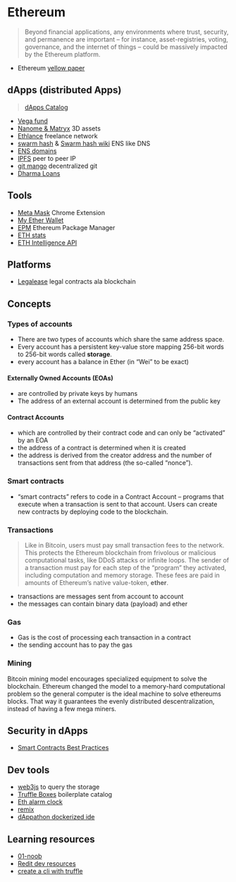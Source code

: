 # Ethereum

> Beyond financial applications, any environments where trust, security, and permanence are important – for instance, asset-registries, voting, governance, and the internet of things – could be massively impacted by the Ethereum platform.

- Ethereum [yellow paper](http://yellowpaper.io)

## dApps (distributed Apps)

> [dApps Catalog](https://dapps.ethercasts.com/)


- [Vega fund](http://www.vega.fund/)
- [Nanome & Matryx](http://nanome.ai/) 3D assets
- [Ethlance](https://ethlance.com/) freelance network
- [swarm hash](http://swarm-gateways.net/bzz:/theswarm.eth/) & [Swarm hash wiki](https://github.com/ethereum/wiki/wiki/Swarm-Hash) ENS like DNS 
- [ENS domains](https://ens.domains/)
- [IPFS](https://ipfs.io/) peer to peer IP
- [git mango](https://github.com/axic/mango) decentralized git
- [Dharma Loans](https://dharma.io)

## Tools

- [Meta Mask](https://metamask.io/) Chrome Extension
- [My Ether Wallet](https://www.myetherwallet.com)
- [EPM](https://www.ethpm.com/registry) Ethereum Package Manager
- [ETH stats](https://ethstats.net/)
- [ETH Intelligence API](https://github.com/cubedro/eth-net-intelligence-api)

## Platforms

- [Legalease](https://legalese.com/) legal contracts ala blockchain

## Concepts

### Types of accounts

- There are two types of accounts which share the same address space.
- Every account has a persistent key-value store mapping 256-bit words to 256-bit words called **storage**.
- every account has a balance in Ether (in “Wei” to be exact) 

#### Externally Owned Accounts (EOAs)

- are controlled by private keys by humans
- The address of an external account is determined from the public key 


#### Contract Accounts

 - which are controlled by their contract code and can only be “activated” by an EOA
- the address of a contract is determined when it is created
- the address is derived from the creator address and the number of transactions sent from that address (the so-called “nonce”).



### Smart contracts

- “smart contracts” refers to code in a Contract Account – programs that execute when a transaction is sent to that account. Users can create new contracts by deploying code to the blockchain.

### Transactions

> Like in Bitcoin, users must pay small transaction fees to the network. This protects the Ethereum blockchain from frivolous or malicious computational tasks, like DDoS attacks or infinite loops. The sender of a transaction must pay for each step of the “program” they activated, including computation and memory storage. These fees are paid in amounts of Ethereum’s native value-token, **ether**.

- transactions are messages sent from account to account
- the messages can contain binary data (payload) and ether

### Gas

- Gas is the cost of processing each transaction in a contract
- the sending account has to pay the gas

### Mining

Bitcoin mining model encourages specialized equipment to solve the blockchain. Ethereum changed the model to a memory-hard computational problem so the general computer is the ideal machine to solve ethereums blocks. That way it guarantees the evenly distributed descentralization, instead of having a few mega miners.


## Security in dApps

- [Smart Contracts Best Practices](https://github.com/ConsenSys/smart-contract-best-practices)

## Dev tools

- [web3js](https://github.com/ethereum/web3.js/) to query the storage
- [Truffle Boxes](http://truffleframework.com/boxes/) boilerplate catalog 
- [Eth alarm clock](http://www.ethereum-alarm-clock.com/)
- [remix](https://remix.ethereum.org/#version=soljson-v0.4.15+commit.bbb8e64f.js)
- [dAppathon dockerized ide](https://github.com/rckprtrdv/dockerized-eth-ide)

## Learning resources

- [01-noob](http://consensys.github.io/developers/articles/101-noob-intro/)
- [Redit dev resources](https://www.reddit.com/r/ethdev/comments/5s9avy/the_big_ethereum_development_resources_list/)
- [create a cli with truffle](http://truffleframework.com/tutorials/creating-a-cli-with-truffle-3)